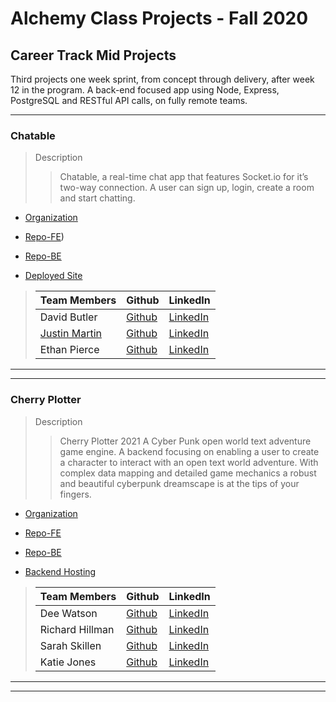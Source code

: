 # Alchemy Class Projects - Fall 2020

## Career Track Mid Projects
Third projects one week sprint, from concept through delivery, after week 12 in the program.  A back-end focused app using Node, Express, PostgreSQL and RESTful API calls, on fully remote teams.
___

### Chatable

> Description 
>>Chatable, a real-time chat app that features Socket.io for it’s two-way connection. A user can sign up, login, create a room and start chatting.

* [Organization](https://github.com/Chatable-2021)

* [Repo-FE](https://github.com/Chatable-2021/chatable-client))

* [Repo-BE](https://github.com/Chatable-2021/chatable-server)

* [Deployed Site](https://adoring-wright-0eba98.netlify.app/)

>
>| Team Members  | Github  | LinkedIn  |
>|---|---|---|
>| David Butler |  [Github](https://github.com/davidabutler92)  |  [LinkedIn](https://www.linkedin.com/in/david-arron-butler/)  |
>| [Justin Martin](http://justinmartincodes.com/) |  [Github](https://github.com/JustinMartin7x)  |  [LinkedIn](https://www.linkedin.com/in/justin-martin7x/)  |
>| Ethan Pierce |  [Github](https://github.com/jumpybuns)  |  [LinkedIn](https://www.linkedin.com/in/ethanpiercepresents/)  |

___
___
### Cherry Plotter

> Description 
>>Cherry Plotter 2021 A Cyber Punk open world text adventure game engine. A backend focusing on enabling a user to create a character to interact with an open text world adventure. With complex data mapping and detailed game mechanics a robust and beautiful cyberpunk dreamscape is at the tips of your fingers.

* [Organization](https://github.com/DR-SK)

* [Repo-FE](https://github.com/DR-SK/cherry-plotter-react)

* [Repo-BE](https://github.com/DR-SK/cherry-plotter-2021)

* [Backend Hosting](https://cherry-plotter-2021.herokuapp.com/)

>
>| Team Members  | Github  | LinkedIn  |
>|---|---|---|
>| Dee Watson |  [Github](https://github.com/dl-watson)  |  [LinkedIn](https://www.linkedin.com/in/dl-watson/)  |
>| Richard Hillman |  [Github](https://github.com/Richard-Hillman)  |  [LinkedIn](https://www.linkedin.com/in/richard-hillman/)  |
>| Sarah Skillen |  [Github](https://github.com/sarah-svg)  |  [LinkedIn](https://www.linkedin.com/in/sarah-skillen-7339b61b8/)  |
>| Katie Jones |  [Github](https://github.com/katiejonesyo)  |  [LinkedIn](https://www.linkedin.com/in/katiejonesyo/)  |

___
___
